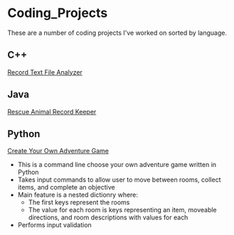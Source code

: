# Coding_Projects
These are a number of coding projects I've worked on sorted by language.

## C++

[Record Text File Analyzer](/Record_Text_File_Analyzer/)

## Java

[Rescue Animal Record Keeper](/Rescue_Animal_Record_Keeper/)

## Python

[Create Your Own Adventure Game](/Create_Your_Own_Adventure_Game/)

* This is a command line choose your own adventure game written in Python
* Takes input commands to allow user to move between rooms, collect items, and complete an objective
* Main feature is a nested dictionry where:
  * The first keys represent the rooms
  * The value for each room is keys representing an item, moveable directions, and room descriptions with values for each
* Performs input validation
